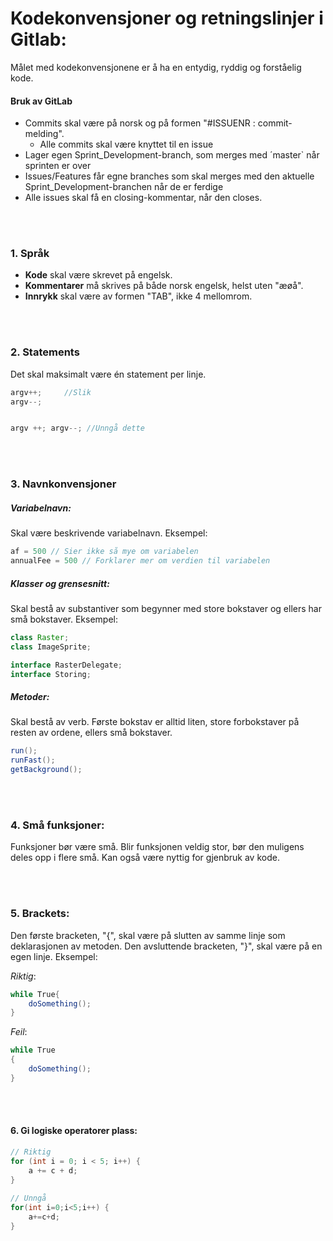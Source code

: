 # Kodekonvensjoner og retningslinjer i Gitlab:

Målet med kodekonvensjonene er å ha en entydig, ryddig og forståelig kode.



#### **Bruk av GitLab**

* Commits skal være på norsk og på formen "#ISSUENR :  commit-melding".
  * Alle commits skal være knyttet til en issue
* Lager egen Sprint_Development-branch, som merges med ´master` når sprinten er over
* Issues/Features får egne branches som skal merges med den aktuelle Sprint_Development-branchen når de er ferdige
* Alle issues skal få en closing-kommentar, når den closes.

 


<br></br>
### **1. Språk**
* **Kode** skal være skrevet på engelsk.
* **Kommentarer** må skrives på både norsk engelsk, helst uten "æøå".
* **Innrykk** skal være av formen "TAB", ikke 4 mellomrom.

<br></br>

### **2. Statements**
Det skal maksimalt være én statement per linje. 


```java
argv++;     //Slik
argv--;


argv ++; argv--; //Unngå dette
```
<br></br>

### **3. Navnkonvensjoner**

##### **Variabelnavn:** 
Skal være beskrivende variabelnavn. Eksempel:

```java
af = 500 // Sier ikke så mye om variabelen
annualFee = 500 // Forklarer mer om verdien til variabelen
```

##### **Klasser og grensesnitt:** 
Skal bestå av substantiver som begynner med store bokstaver og ellers har små bokstaver. Eksempel: 

```java
class Raster;
class ImageSprite;

interface RasterDelegate;
interface Storing;
```
##### **Metoder:** 
Skal bestå av verb. Første bokstav er alltid liten, store forbokstaver på resten av ordene, ellers små bokstaver. 

```java
run();
runFast();
getBackground();
```

<br></br>

### **4. Små funksjoner:**
Funksjoner bør være små. Blir funksjonen veldig stor, bør den muligens deles opp i flere små. Kan også være nyttig for gjenbruk av kode.


<br></br>

### **5. Brackets:**
Den første bracketen, "{", skal være på slutten av samme linje som deklarasjonen av metoden.
Den avsluttende bracketen, "}", skal være på en egen linje. Eksempel:

*Riktig*:
```java
while True{
    doSomething();
}
```


*Feil*:
```java
while True
{
    doSomething();
}
```

<br></br>

#### **6. Gi logiske operatorer plass:**
```java
// Riktig
for (int i = 0; i < 5; i++) {
    a += c + d;
}
 
// Unngå
for(int i=0;i<5;i++) {
    a+=c+d;
}
```





